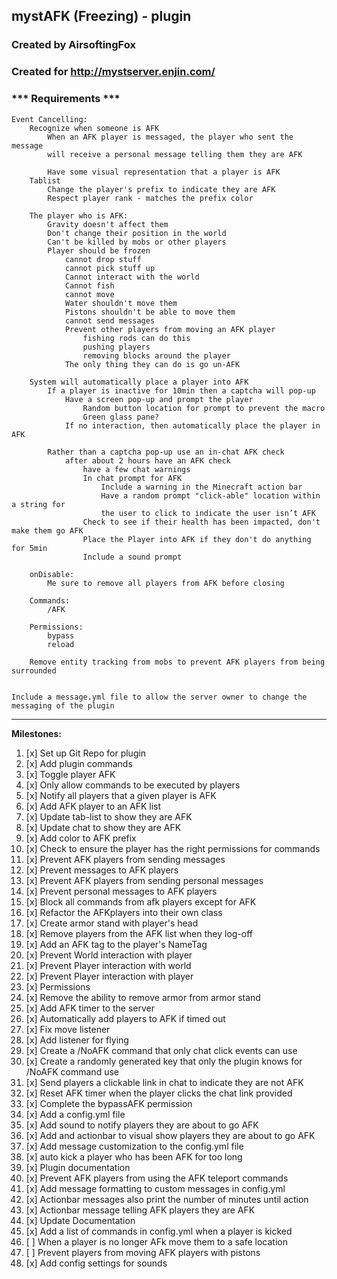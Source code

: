 ## mystAFK (Freezing) - plugin
### Created by AirsoftingFox
### Created for http://mystserver.enjin.com/

### *** Requirements ***
	Event Cancelling:
		Recognize when someone is AFK
			When an AFK player is messaged, the player who sent the message
			will receive a personal message telling them they are AFK
			
			Have some visual representation that a player is AFK
		Tablist
			Change the player's prefix to indicate they are AFK
			Respect player rank - matches the prefix color
			
		The player who is AFK:
			Gravity doesn't affect them
			Don't change their position in the world
			Can't be killed by mobs or other players
			Player should be frozen 
				cannot drop stuff
				cannot pick stuff up
				Cannot interact with the world
				Cannot fish
				cannot move
				Water shouldn't move them
				Pistons shouldn't be able to move them
				cannot send messages
				Prevent other players from moving an AFK player
					fishing rods can do this
					pushing players
					removing blocks around the player
				The only thing they can do is go un-AFK
				
		System will automatically place a player into AFK
			If a player is inactive for 10min then a captcha will pop-up
				Have a screen pop-up and prompt the player
					Random button location for prompt to prevent the macro
					Green glass pane?
				If no interaction, then automatically place the player in AFK
		
			Rather than a captcha pop-up use an in-chat AFK check
				after about 2 hours have an AFK check
					have a few chat warnings
					In chat prompt for AFK
						Include a warning in the Minecraft action bar
						Have a random prompt "click-able" location within a string for
						the user to click to indicate the user isn’t AFK
					Check to see if their health has been impacted, don't make them go AFK
					Place the Player into AFK if they don't do anything for 5min
					Include a sound prompt
		
		onDisable:
			Me sure to remove all players from AFK before closing 
		
		Commands:
			/AFK
			
		Permissions:
			bypass
			reload
		
		Remove entity tracking from mobs to prevent AFK players from being surrounded
			
				
	Include a message.yml file to allow the server owner to change the messaging of the plugin

<hr />

<p><strong>Milestones:</strong></p>
<ol>
<li>[x] Set up Git Repo for plugin</li>
<li>[x] Add plugin commands</li>
<li>[x] Toggle player AFK</li>
<li>[x] Only allow commands to be executed by players</li>
<li>[x] Notify all players that a given player is AFK</li>
<li>[x] Add AFK player to an AFK list</li>
<li>[x] Update tab-list to show they are AFK</li>
<li>[x] Update chat to show they are AFK</li>
<li>[x] Add color to AFK prefix</li>
<li>[x] Check to ensure the player has the right permissions for commands</li>
<li>[x] Prevent AFK players from sending messages</li>
<li>[x] Prevent messages to AFK players</li>
<li>[x] Prevent AFK players from sending personal messages</li>
<li>[x] Prevent personal messages to AFK players</li>
<li>[x] Block all commands from afk players except for AFK</li>
<li>[x] Refactor the AFKplayers into their own class</li>
<li>[x] Create armor stand with player's head</li>
<li>[x] Remove players from the AFK list when they log-off
<li>[x] Add an AFK tag to the player's NameTag</li>
<li>[x] Prevent World interaction with player</li>
<li>[x] Prevent Player interaction with world</li>
<li>[x] Prevent Player interaction with player</li>
<li>[x] Permissions</li>
<li>[x] Remove the ability to remove armor from armor stand</li>
<li>[x] Add AFK timer to the server</li>
<li>[x] Automatically add players to AFK if timed out</li>
<li>[x] Fix move listener
<li>[x] Add listener for flying
<li>[x] Create a /NoAFK command that only chat click events can use</li>
<li>[x] Create a randomly generated key that only the plugin knows for /NoAFK command use</li>
<li>[x] Send players a clickable link in chat to indicate they are not AFK</li>
<li>[x] Reset AFK timer when the player clicks the chat link provided</li>
<li>[x] Complete the bypassAFK permission</li>
<li>[x] Add a config.yml file</li>
<li>[x] Add sound to notify players they are about to go AFK</li>
<li>[x] Add and actionbar to visual show players they are about to go AFK</li>
<li>[x] Add message customization to the config.yml file</li>
<li>[x] auto kick a player who has been AFK for too long</li>
<li>[x] Plugin documentation</li>
<li>[x] Prevent AFK players from using the AFK teleport commands</li>
<li>[x] Add message formatting to custom messages in config.yml</li>
<li>[x] Actionbar messages also print the number of minutes until action</li>
<li>[x] Actionbar message telling AFK players they are AFK</li>
<li>[x] Update Documentation</li>
<li>[x] Add a list of commands in config.yml when a player is kicked</li>
<li>[ ] When a player is no longer AFk move them to a safe location</li>
<li>[ ] Prevent players from moving AFK players with pistons</li>
<li>[x] Add config settings for sounds</li>
</ol>